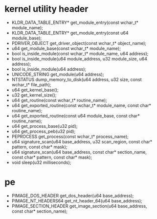 # kernel utility header

* KLDR_DATA_TABLE_ENTRY* get_module_entry(const wchar_t* module_name);
* KLDR_DATA_TABLE_ENTRY* get_module_entry(const u64 module_base);
* PDRIVER_OBJECT get_driver_object(const wchar_t* object_name);
* u64 get_module_base(const wchar_t* module_name);
* bool is_inside_module(const wchar_t* module_name, u64 address);
* bool is_inside_module(u64 module_address, u32 module_size, u64 address);
* bool is_inside_module(u64 address);
* UNICODE_STRING get_module(u64 address);
* NTSTATUS dump_memory_to_disk(u64 address, u32 size, const wchar_t* file_path);
* u64 get_kernel_base();
* u32 get_kernel_size();
* u64 get_routine(const wchar_t* routine_name);
* u64 get_exported_routine(const wchar_t* module_name, const char* routine_name);
* u64 get_exported_routine(const u64 module_base, const char* routine_name);
* u64 get_process_base(u32 pid);
* u64 get_process_peb(u32 pid);
* PEPROCESS get_process(const wchar_t* process_name);
* u64 signature_scan(u64 base_address, u32 scan_region, const char* pattern, const char* mask);
* u64 signature_scan(u64 base_address, const char* section_name, const char* pattern, const char* mask);
* void sleep(u32 milliseconds);

# pe

* PIMAGE_DOS_HEADER get_dos_header(u64 base_address);
* PIMAGE_NT_HEADERS64 get_nt_header_64(u64 base_address);
* PIMAGE_SECTION_HEADER get_image_section(u64 base_address, const char* section_name);